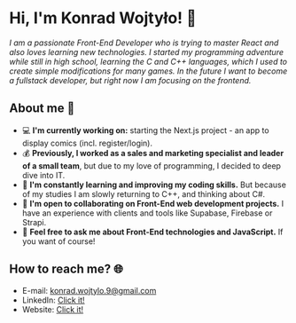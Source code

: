# Hi, I'm Konrad Wojtyło! 👋

*I am a passionate Front-End Developer who is trying to master React and also loves learning new technologies. I started my programming adventure while still in high school, learning the C and C++ languages, which I used to create simple modifications for many games. In the future I want to become a fullstack developer, but right now I am focusing on the frontend.*

## About me 📖

- 💻 **I'm currently working on:** starting the Next.js project - an app to display comics (incl. register/login).
- 💰 **Previously, I worked as a sales and marketing specialist and leader of a small team**, but due to my love of programming, I decided to deep dive into IT.
- 🌱 **I'm constantly learning and improving my coding skills.** But because of my studies I am slowly returning to C++, and thinking about C#.
- 👯 **I'm open to collaborating on Front-End web development projects.** I have an experience with clients and tools like Supabase, Firebase or Strapi.
- 💬 **Feel free to ask me about Front-End technologies and JavaScript.** If you want of course!

## How to reach me? 🌐

- E-mail: konrad.wojtylo.9@gmail.com
- LinkedIn: [Click it!](https://www.linkedin.com/in/konrad-wojtylo/)
- Website: [Click it!](https://konrad-wojtylo.com/)

<!--
**Anathretic/Anathretic** is a ✨ _special_ ✨ repository because its `README.md` (this file) appears on your GitHub profile.

Here are some ideas to get you started:

- 🔭 I’m currently working on ...
- 🌱 I’m currently learning ...
- 👯 I’m looking to collaborate on ...
- 🤔 I’m looking for help with ...
- 💬 Ask me about ...
- 📫 How to reach me: ...
- 😄 Pronouns: ...
- ⚡ Fun fact: ...
-->

